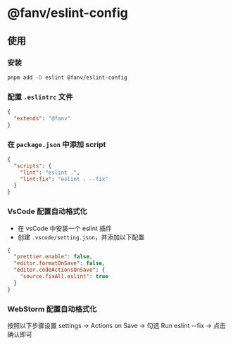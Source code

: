 # @fanv/eslint-config

## 使用

### 安装

```bash
pnpm add -D eslint @fanv/eslint-config
```

### 配置 `.eslintrc` 文件

```json
{
  "extends": "@fanv"
}
```

### 在 `package.json` 中添加 script 

```json
{
  "scripts": {
    "lint": "eslint .",
    "lint:fix": "eslint . --fix"
  }
}
```

### VsCode 配置自动格式化

- 在 vsCode 中安装一个 eslint 插件
- 创建 `.vscode/setting.json`，并添加以下配置

```json
{
  "prettier.enable": false,
  "editor.formatOnSave": false,
  "editor.codeActionsOnSave": {
    "source.fixAll.eslint": true
  }
}
```

### WebStorm 配置自动格式化

按照以下步骤设置
settings -> Actions on Save -> 勾选 Run eslint --fix -> 点击确认即可

